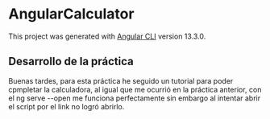 # AngularCalculator

This project was generated with [Angular CLI](https://github.com/angular/angular-cli) version 13.3.0.

## Desarrollo de la práctica


Buenas tardes, para esta práctica he seguido un tutorial para poder cpmpletar la calculadora, al igual que me ocurrió en la práctica anterior, con el ng serve --open me funciona perfectamente sin embargo al intentar abrir el script por el link no logró abrirlo. 
